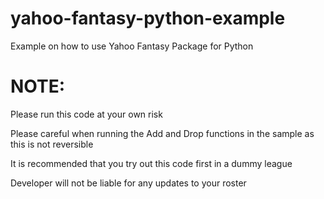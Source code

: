# yahoo-fantasy-python-example
Example on how to use Yahoo Fantasy Package for Python

# NOTE:
Please run this code at your own risk

Please careful when running the Add and Drop functions in the sample as this is not reversible

It is recommended that you try out this code first in a dummy league

Developer will not be liable for any updates to your roster
